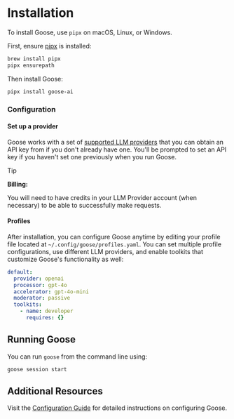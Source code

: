 # Installation

To install Goose, use `pipx` on macOS, Linux, or Windows. 

First, ensure [pipx][pipx] is installed:

```sh
brew install pipx
pipx ensurepath
```

Then install Goose:

```sh
pipx install goose-ai
```

[pipx]: https://github.com/pypa/pipx?tab=readme-ov-file#install-pipx

### Configuration

#### Set up a provider
Goose works with a set of [supported LLM providers][providers] that you can obtain an API key from if you don't already have one. You'll be prompted to set an API key if you haven't set one previously when you run Goose.

>[!TIP]
> **Billing:**
>
> You will need to have credits in your LLM Provider account (when necessary) to be able to successfully make requests.
>

#### Profiles

After installation, you can configure Goose anytime by editing your profile file located at `~/.config/goose/profiles.yaml`. You can set multiple profile configurations, use different LLM providers, and enable toolkits that customize Goose's functionality as well:

```yaml
default:
  provider: openai
  processor: gpt-4o
  accelerator: gpt-4o-mini
  moderator: passive
  toolkits:
    - name: developer
      requires: {}
```


## Running Goose

You can run `goose` from the command line using:

```sh
goose session start
```


## Additional Resources

Visit the [Configuration Guide][configuration-guide] for detailed instructions on configuring Goose.

[configuration-guide]: https://block.github.io/goose/configuration.html
[providers]: https://block.github.io/goose/plugins/providers.html